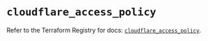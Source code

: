 # `cloudflare_access_policy`

Refer to the Terraform Registry for docs: [`cloudflare_access_policy`](https://registry.terraform.io/providers/cloudflare/cloudflare/4.12.0/docs/resources/access_policy).
